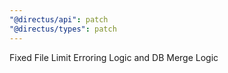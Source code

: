 ```yaml
---
"@directus/api": patch
"@directus/types": patch
---
```


Fixed File Limit Erroring Logic and DB Merge Logic
